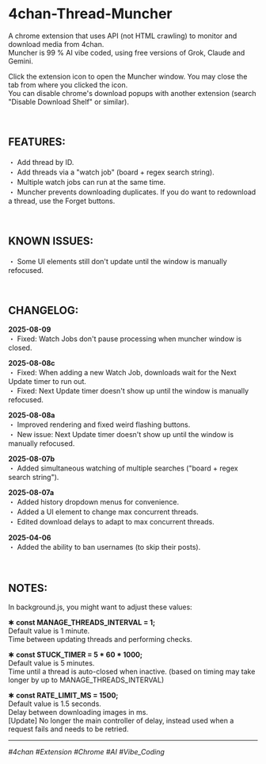 # 4chan-Thread-Muncher
A chrome extension that uses API (not HTML crawling) to monitor and download media from 4chan.  
Muncher is 99 % AI vibe coded, using free versions of Grok, Claude and Gemini.

Click the extension icon to open the Muncher window. You may close the tab from where you clicked the icon.  
You can disable chrome's download popups with another extension (search "Disable Download Shelf" or similar).

<br>

## FEATURES: 
・ Add thread by ID.  
・ Add threads via a "watch job" (board + regex search string).  
・ Multiple watch jobs can run at the same time.  
・ Muncher prevents downloading duplicates. If you do want to redownload a thread, use the Forget buttons.  

<br>

## KNOWN ISSUES:
・ Some UI elements still don't update until the window is manually refocused.  

<br>

## CHANGELOG:
**2025-08-09**  
・ Fixed:  Watch Jobs don't pause processing when muncher window is closed.  

**2025-08-08c**  
・ Fixed: When adding a new Watch Job, downloads wait for the Next Update timer to run out.  
・ Fixed: Next Update timer doesn't show up until the window is manually refocused.  

**2025-08-08a**  
・ Improved rendering and fixed weird flashing buttons.  
・ New issue: Next Update timer doesn't show up until the window is manually refocused.  

**2025-08-07b**  
・ Added simultaneous watching of multiple searches ("board + regex search string").  

**2025-08-07a**  
・ Added history dropdown menus for convenience.  
・ Added a UI element to change max concurrent threads.  
・ Edited download delays to adapt to max concurrent threads.  

**2025-04-06**  
・ Added the ability to ban usernames (to skip their posts).  

<br>

## NOTES:
In background.js, you might want to adjust these values:

✱ **const MANAGE_THREADS_INTERVAL = 1;**  
    Default value is 1 minute.  
    Time between updating threads and performing checks.  

✱ **const STUCK_TIMER = 5 * 60 * 1000;**  
    Default value is 5 minutes.      
    Time until a thread is auto-closed when inactive. (based on timing may take longer by up to MANAGE_THREADS_INTERVAL)  

✱ **const RATE_LIMIT_MS = 1500;**  
    Default value is 1.5 seconds.  
    Delay between downloading images in ms.  
    [Update] No longer the main controller of delay, instead used when a request fails and needs to be retried.  

---

*#4chan #Extension #Chrome #AI #Vibe_Coding*








